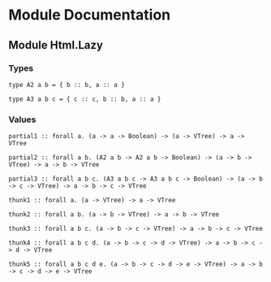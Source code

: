 # Module Documentation

## Module Html.Lazy

### Types

    type A2 a b = { b :: b, a :: a }

    type A3 a b c = { c :: c, b :: b, a :: a }


### Values

    partial1 :: forall a. (a -> a -> Boolean) -> (a -> VTree) -> a -> VTree

    partial2 :: forall a b. (A2 a b -> A2 a b -> Boolean) -> (a -> b -> VTree) -> a -> b -> VTree

    partial3 :: forall a b c. (A3 a b c -> A3 a b c -> Boolean) -> (a -> b -> c -> VTree) -> a -> b -> c -> VTree

    thunk1 :: forall a. (a -> VTree) -> a -> VTree

    thunk2 :: forall a b. (a -> b -> VTree) -> a -> b -> VTree

    thunk3 :: forall a b c. (a -> b -> c -> VTree) -> a -> b -> c -> VTree

    thunk4 :: forall a b c d. (a -> b -> c -> d -> VTree) -> a -> b -> c -> d -> VTree

    thunk5 :: forall a b c d e. (a -> b -> c -> d -> e -> VTree) -> a -> b -> c -> d -> e -> VTree



